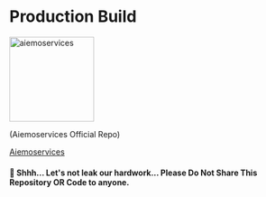 # Production Build

<img src="https://aiemoservices.com/logo.png" alt="aiemoservices" width="150px">

(Aiemoservices Official Repo)

<a href="https://aiemoservices.com" target="_blank">Aiemoservices</a>

#### 🤫 Shhh... Let's not leak our hardwork... Please Do Not Share This Repository OR Code to anyone.
